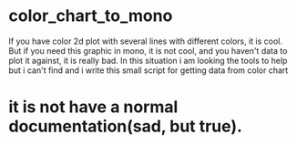 # color_chart_to_mono
If you have color 2d plot with several lines with different colors, it is cool.
But if you need this graphic in mono, it is not cool, and you haven't data to plot it against, it is really bad.
In this situation i am looking the tools to help but i can't find and i write this small script for getting data from color chart

# it is not have a normal documentation(sad, but true).
